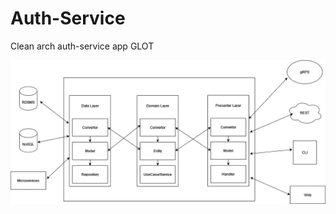 # Auth-Service
Clean arch auth-service app GLOT

![clean arch](./clean_arch.png?raw=true "Clean Arch")

